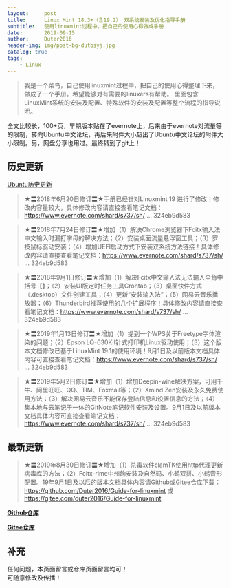 ```yaml
---
layout:     post
title:      Linux Mint 18.3+（含19.2） 双系统安装及优化指导手册
subtitle:   使用linuxmint过程中，把自己的使用心得做成手册
date:       2019-09-15
author:     Duter2016
header-img: img/post-bg-dutbsyj.jpg
catalog: true
tags:
    - Linux
---
```


>我是一个菜鸟，自己使用linuxmint过程中，把自己的使用心得整理下来，做成了一个手册。希望能够对有需要的linuxers有帮助。
里面包含LinuxMint系统的安装及配置、特殊软件的安装及配置等整个流程的指导说明。  

全文比较长，100+页，早期版本贴在了evernote上，后来由于evernote对流量等的限制，转向Ubuntu中文论坛，再后来附件大小超出了Ubuntu中文论坛的附件大小限制。另，网盘分享也用过。最终转到了git上！

## 历史更新  
[Ubuntu历史更新](https://forum.ubuntu.org.cn/viewtopic.php?f=103&t=487828)  


>★〓2018年6月20日修订〓★手册已经针对Linuxmint 19 进行了修改！修改内容量较大，具体修改内容请直接查看笔记文档：https://www.evernote.com/shard/s737/sh/ ... 324eb9d583

>★〓2018年7月24日修订〓★增加（1）解决Chrome浏览器下Fcitx输入法中文输入时漏打字母的解决方法；（2）安装桌面流量悬浮窗工具；（3）罗技鼠标驱动安装；（4）增加UEFI启动方式下安装双系统方法链接！具体修改内容请直接查看笔记文档：https://www.evernote.com/shard/s737/sh/ ... 324eb9d583

>★〓2018年9月1日修订〓★增加（1）解决Fcitx中文输入法无法输入全角中括号【】；（2）安装UI版定时任务工具Crontab；（3）桌面快件方式（.desktop）文件创建工具；（4）更新“安装输入法”；（5）网易云音乐播放器；（6）Thunderbird推荐使用的几个扩展程序！具体修改内容请直接查看笔记文档：https://www.evernote.com/shard/s737/sh/ ... 324eb9d583

>★〓2019年1月13日修订〓★增加（1）提到一个WPS关于Freetype字体渲染的问题；（2）Epson LQ-630KII针式打印机Linux驱动使用；（3）这个版本文档修改已基于LinuxMint 19.1的使用环境！9月1日及以前版本文档具体内容可直接查看笔记文档：https://www.evernote.com/shard/s737/sh/ ... 324eb9d583

>★〓2019年5月2日修订〓★增加（1）增加Deepin-wine解决方案，可用千牛、阿里旺旺、QQ、TIM、Foxmail等；（2）Xmind Zen安装及永久免费使用方法；（3）解决网易云音乐不能保存登陆信息和设置信息的方法；（4）集本地与云笔记于一体的GitNote笔记软件安装及设置。9月1日及以前版本文档具体内容可直接查看笔记文档：https://www.evernote.com/shard/s737/sh/ ... 324eb9d583

## 最新更新

>★〓2019年8月30日修订〓★增加（1）杀毒软件clamTK使用http代理更新病毒库的方法；（2）Fcitx-rime中州韵安装及自然码、小鹤双拼、小鹤音形配置。19年9月1日及以后的版本文档具体内容请Github或Gitee仓库下载：https://github.com/Duter2016/Guide-for-linuxmint 或 https://gitee.com/duter2016/Guide-for-linuxmint

**[Github仓库](https://github.com/Duter2016/Guide-for-linuxmint)**  

**[Gitee仓库](https://gitee.com/duter2016/Guide-for-linuxmint)**

## 补充  
任何问题，本页面留言或仓库页面留言均可！  
可随意修改及传播！
